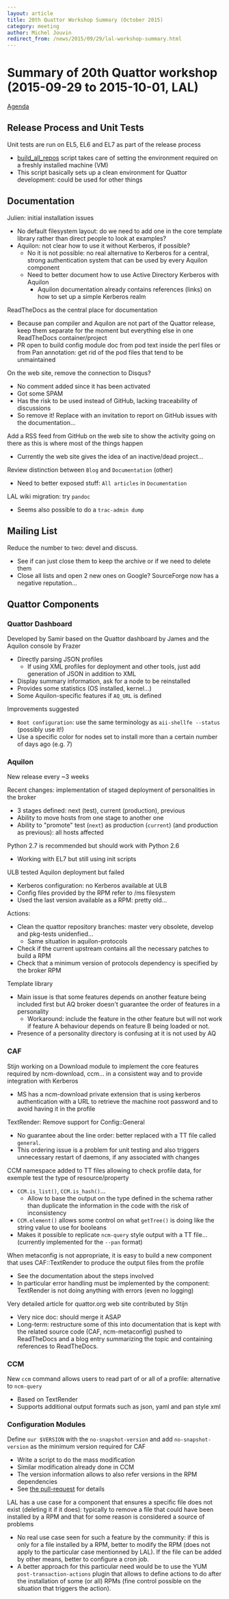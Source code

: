 ```yaml
---
layout: article
title: 20th Quattor Workshop Summary (October 2015)
category: meeting
author: Michel Jouvin
redirect_from: /news/2015/09/29/lal-workshop-summary.html
---
```


# Summary of 20th Quattor workshop (2015-09-29 to 2015-10-01, LAL)


[Agenda](https://indico.cern.ch/event/440152/timetable/#all.detailed)



## Release Process and Unit Tests

Unit tests are run on EL5, EL6 and EL7 as part of the release process

 * [build_all_repos](https://raw.githubusercontent.com/quattor/release/master/src/scripts/build_all_repos.sh) script takes care of setting the environment required on a freshly installed machine (VM)
 * This script basically sets up a clean environment for Quattor development: could be used for other things
 
 
## Documentation

Julien: initial installation issues

 * No default filesystem layout: do we need to add one in the core template library rather than direct people to look at examples?
 * Aquilon: not clear how to use it without Kerberos, if possible?
   * No it is not possible: no real alternative to Kerberos for a central, strong authentication system that can be used by every Aquilon component
   * Need to better document how to use Active Directory Kerberos with Aquilon
     * Aquilon documentation already contains references (links) on how to set up  a simple Kerberos realm
     
ReadTheDocs as the central place for documentation

 * Because pan compiler and Aquilon are not part of the Quattor release, keep them separate for the moment but everything else in one ReadTheDocs container/project
 * PR open to build config module doc from pod text inside the perl files or from Pan annotation: get rid of the pod files that tend to be unmaintained

On the web site, remove the connection to Disqus?

 * No comment added since it has been activated
 * Got some SPAM
 * Has the risk to be used instead of GitHub, lacking traceability of discussions
 * So remove it! Replace with an invitation to report on GitHub issues with the documentation...
 
Add a RSS feed from GitHub on the web site to show the activity going on there as this is where most of the things happen

 * Currently the web site gives the idea of an inactive/dead project...
  
Review distinction between `Blog` and `Documentation` (other)

 * Need to better exposed stuff: `All articles` in `Documentation`
 
LAL wiki migration: try `pandoc`

 * Seems also possible to do a `trac-admin dump`
 
## Mailing List
   
Reduce the number to two: devel and discuss.

 * See if can just close them to keep the archive or if we need to delete them
 * Close all lists and open 2 new ones on Google? SourceForge now has a negative reputation...
 

## Quattor Components

### Quattor Dashboard
 
Developed by Samir based on the Quattor dashboard by James and the Aquilon console by Frazer

 * Directly parsing JSON profiles
   * If using XML profiles for deployment and other tools, just add generation of JSON in addition to XML
 * Display summary information, ask for a node to be reinstalled
 * Provides some statistics (OS installed, kernel...)
 * Some Aquilon-specific features  if `AQ_URL` is defined
 
Improvements suggested

 * `Boot configuration`: use the same terminology as `aii-shellfe --status` (possibly use it!)
 * Use a specific color for nodes set to install more than a certain number of days ago (e.g. 7)
 
 
### Aquilon

New release every ~3 weeks

Recent changes: implementation of staged deployment of personalities in the broker

* 3 stages defined: next (test), current (production), previous
* Ability to move hosts from one stage to another one
* Ability to "promote" test (`next`) as production (`current`) (and production as previous): all hosts affected

Python 2.7 is recommended but should work with Python 2.6

 * Working with EL7 but still using init scripts
   
ULB tested Aquilon deployment but failed

 * Kerberos configuration: no Kerberos available at ULB
 * Config files provided by the RPM refer to /ms filesystem
 * Used the last version available as a RPM: pretty old...
 
Actions:

 * Clean the quattor repository branches: master very obsolete, develop and pkg-tests unidenfied...
   * Same situation in aquilon-protocols
 * Check if the current upstream contains all the necessary patches to build a RPM 
 * Check that a minimum version of protocols dependency is specified by the broker RPM

Template library

 * Main issue is that some features depends on another feature being included first but AQ broker doesn't guarantee the order of features in a personality
   * Workaround: include the feature in the other feature but will not work if feature A behaviour depends on feature B being loaded or not.
 * Presence of a personality directory is confusing at it is not used by AQ
 

### CAF

Stijn working on a Download module to implement the core features required by ncm-download, ccm... in a consistent way and to provide integration with Kerberos

  * MS has a ncm-download private extension that is using kerberos authentication with a URL to retrieve the machine root password and to avoid having it in the profile
   
TextRender: Remove support for Config::General

 * No guarantee about the line order: better replaced with a TT file called `general`.
 * This ordering issue is a problem for unit testing and also triggers unnecessary restart of daemons, if any associated with changes
 
CCM namespace added to TT files allowing to check profile data, for exemple test the type of resource/property

* `CCM.is_list()`, `CCM.is_hash()`...
  * Allow to base the output on the type defined in the schema rather than duplicate the information in the code with the risk of inconsistency
* `CCM.element()` allows some control on what `getTree()` is doing like the string value to use for booleans
* Makes it possible to replicate `ncm-query` style output with a TT file... (currently implemented for the `--pan` format)

When metaconfig is not appropriate, it is easy to build a new component that uses CAF::TextRender to produce the output files from the profile

 * See the documentation about the steps involved
 * In particular error handling must be implemented by the component: TextRender is not doing anything with errors (even no logging)

Very detailed article for quattor.org web site contributed by Stijn

* Very nice doc: should merge it ASAP
* Long-term: restructure some of this into documentation that is kept with the related source code (CAF, ncm-metaconfig) pushed to ReadTheDocs and a blog entry summarizing the topic and containing references to ReadTheDocs.


### CCM

New `ccm` command allows users to read part of or all of a profile: alternative to `ncm-query`

 * Based on TextRender
 * Supports additional output formats such as json, yaml and pan style xml
 

### Configuration Modules

Define `our $VERSION` with the `no-snapshot-version` and add `no-snapshot-version` as the minimum version required for CAF

* Write a script to do the mass modification
* Similar modification already done in CCM
* The version information allows to also refer versions in the RPM dependencies
* See [the pull-request](https://github.com/quattor/maven-tools/pull/62/files) for details

LAL has a use case for a component that ensures a specific file does not exist (deleting it if it does): typically to remove a file that could have been installed by a RPM and that for some reason is considered a source of problems

* No real use case seen for such a feature by the community: if this is only for a file installed by a RPM, better to modify the RPM (does not apply to the particular case mentionned by LAL). If the file can be added by other means, better to configure a cron job.
* A better approach for this particular need would be to use the YUM `post-transaction-actions` plugin that allows to define actions to do after the installation of some (or all) RPMs (fine control possible on the situation that triggers the action).


